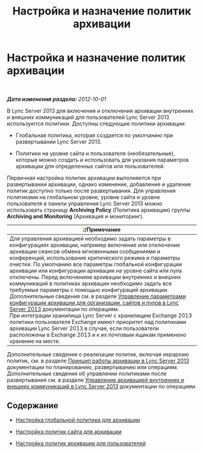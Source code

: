 ﻿---
title: Настройка и назначение политик архивации
TOCTitle: Настройка и назначение политик архивации
ms:assetid: acd18ea8-c7f1-4178-871a-cd3b75bdaa8b
ms:mtpsurl: https://technet.microsoft.com/ru-ru/library/JJ205175(v=OCS.15)
ms:contentKeyID: 49310826
ms.date: 05/19/2016
mtps_version: v=OCS.15
ms.translationtype: HT
---

# Настройка и назначение политик архивации

 

_**Дата изменения раздела:** 2012-10-01_

В Lync Server 2013 для включения и отключения архивации внутренних и внешних коммуникаций для пользователей Lync Server 2013 используются политики. Доступны следующие политики архивации:

  - Глобальная политика, которая создается по умолчанию при развертывании Lync Server 2013.

  - Политики на уровне сайта и пользователя (необязательные), которые можно создать и использовать для указания параметров архивации для определенных сайтов или пользователей.

Первичная настройка политик архивации выполняется при развертывании архивации, однако изменение, добавление и удаление политик доступно только после развертывания. Для управления политиками на глобальном уровне, уровне сайта и уровне пользователя в панели управления Lync Server 2013 можно использовать страницу **Archiving Policy** (Политика архивации) группы **Archiving and Monitoring** (Архивация и мониторинг).

<table>
<thead>
<tr class="header">
<th><img src="images/Gg398412.note(OCS.15).gif" title="note" alt="note" />Примечание</th>
</tr>
</thead>
<tbody>
<tr class="odd">
<td>Для управления архивацией необходимо задать параметры в конфигурациях архивации, например включение или отключение архивации сеансов обмена мгновенными сообщениями и конференций, использование критического режима и параметры очистки. По умолчанию все параметры глобальной конфигурации архивации или конфигурации архивации на уровне сайта или пула отключены. Перед включением архивации внутренних и внешних коммуникаций в политиках архивации необходимо задать все требуемые параметры с помощью конфигураций архивации. Дополнительные сведения см. в разделе <a href="lync-server-2013-managing-archiving-configuration-options-for-your-organization-sites-and-pools.md">Управление параметрами конфигурации архивации для организации, сайтов и пулов в Lync Server 2013</a> документации по операциям.<br />
При интеграции хранилища Lync Server с хранилищем Exchange 2013 политики пользователя Exchange имеют приоритет над политиками архивации Lync Server 2013 в случае, если пользователи расположены в Exchange 2013 и к их почтовым ящикам применено хранение на месте.</td>
</tr>
</tbody>
</table>


Дополнительные сведения о реализации политик, включая иерархию политик, см. в разделе [Принцип работы архивации в Lync Server 2013](lync-server-2013-how-archiving-works.md) документации по планированию, развертыванию или операциям. Дополнительные сведения об управлении политиками после развертывания см. в разделе [Управление архивацией внутренних и внешних коммуникаций в Lync Server 2013](lync-server-2013-managing-the-archiving-of-internal-and-external-communications.md) документации по операциям.

## Содержание

  - [Настройка глобальной политики для архивации](lync-server-2013-configuring-the-global-policy-for-archiving.md)

  - [Настройка политик сайта для архивации](lync-server-2013-setting-up-site-policies-for-archiving.md)

  - [Настройка политик архивации для пользователей](lync-server-2013-setting-up-archiving-policies-for-users.md)

